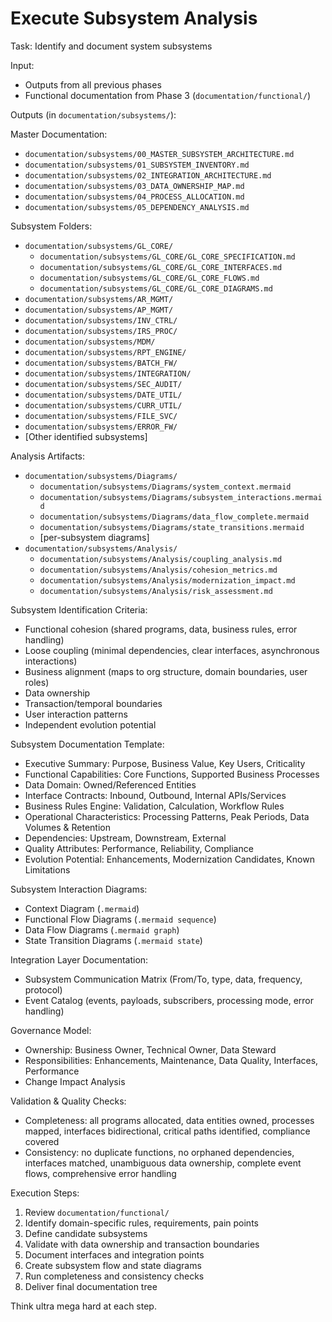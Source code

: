 # Execute Subsystem Analysis

Task: Identify and document system subsystems

Input:
- Outputs from all previous phases
- Functional documentation from Phase 3 (`documentation/functional/`)

Outputs (in `documentation/subsystems/`):

Master Documentation:
- `documentation/subsystems/00_MASTER_SUBSYSTEM_ARCHITECTURE.md`
- `documentation/subsystems/01_SUBSYSTEM_INVENTORY.md`
- `documentation/subsystems/02_INTEGRATION_ARCHITECTURE.md`
- `documentation/subsystems/03_DATA_OWNERSHIP_MAP.md`
- `documentation/subsystems/04_PROCESS_ALLOCATION.md`
- `documentation/subsystems/05_DEPENDENCY_ANALYSIS.md`

Subsystem Folders:
- `documentation/subsystems/GL_CORE/`
  - `documentation/subsystems/GL_CORE/GL_CORE_SPECIFICATION.md`
  - `documentation/subsystems/GL_CORE/GL_CORE_INTERFACES.md`
  - `documentation/subsystems/GL_CORE/GL_CORE_FLOWS.md`
  - `documentation/subsystems/GL_CORE/GL_CORE_DIAGRAMS.md`
- `documentation/subsystems/AR_MGMT/`
- `documentation/subsystems/AP_MGMT/`
- `documentation/subsystems/INV_CTRL/`
- `documentation/subsystems/IRS_PROC/`
- `documentation/subsystems/MDM/`
- `documentation/subsystems/RPT_ENGINE/`
- `documentation/subsystems/BATCH_FW/`
- `documentation/subsystems/INTEGRATION/`
- `documentation/subsystems/SEC_AUDIT/`
- `documentation/subsystems/DATE_UTIL/`
- `documentation/subsystems/CURR_UTIL/`
- `documentation/subsystems/FILE_SVC/`
- `documentation/subsystems/ERROR_FW/`
- [Other identified subsystems]

Analysis Artifacts:
- `documentation/subsystems/Diagrams/`
  - `documentation/subsystems/Diagrams/system_context.mermaid`
  - `documentation/subsystems/Diagrams/subsystem_interactions.mermaid`
  - `documentation/subsystems/Diagrams/data_flow_complete.mermaid`
  - `documentation/subsystems/Diagrams/state_transitions.mermaid`
  - [per-subsystem diagrams]
- `documentation/subsystems/Analysis/`
  - `documentation/subsystems/Analysis/coupling_analysis.md`
  - `documentation/subsystems/Analysis/cohesion_metrics.md`
  - `documentation/subsystems/Analysis/modernization_impact.md`
  - `documentation/subsystems/Analysis/risk_assessment.md`

Subsystem Identification Criteria:
- Functional cohesion (shared programs, data, business rules, error handling)
- Loose coupling (minimal dependencies, clear interfaces, asynchronous interactions)
- Business alignment (maps to org structure, domain boundaries, user roles)
- Data ownership
- Transaction/temporal boundaries
- User interaction patterns
- Independent evolution potential

Subsystem Documentation Template:
- Executive Summary: Purpose, Business Value, Key Users, Criticality
- Functional Capabilities: Core Functions, Supported Business Processes
- Data Domain: Owned/Referenced Entities
- Interface Contracts: Inbound, Outbound, Internal APIs/Services
- Business Rules Engine: Validation, Calculation, Workflow Rules
- Operational Characteristics: Processing Patterns, Peak Periods, Data Volumes & Retention
- Dependencies: Upstream, Downstream, External
- Quality Attributes: Performance, Reliability, Compliance
- Evolution Potential: Enhancements, Modernization Candidates, Known Limitations

Subsystem Interaction Diagrams:
- Context Diagram (`.mermaid`)
- Functional Flow Diagrams (`.mermaid sequence`)
- Data Flow Diagrams (`.mermaid graph`)
- State Transition Diagrams (`.mermaid state`)

Integration Layer Documentation:
- Subsystem Communication Matrix (From/To, type, data, frequency, protocol)
- Event Catalog (events, payloads, subscribers, processing mode, error handling)

Governance Model:
- Ownership: Business Owner, Technical Owner, Data Steward
- Responsibilities: Enhancements, Maintenance, Data Quality, Interfaces, Performance
- Change Impact Analysis

Validation & Quality Checks:
- Completeness: all programs allocated, data entities owned, processes mapped, interfaces bidirectional, critical paths identified, compliance covered
- Consistency: no duplicate functions, no orphaned dependencies, interfaces matched, unambiguous data ownership, complete event flows, comprehensive error handling

Execution Steps:
1. Review `documentation/functional/`
2. Identify domain-specific rules, requirements, pain points
3. Define candidate subsystems
4. Validate with data ownership and transaction boundaries
5. Document interfaces and integration points
6. Create subsystem flow and state diagrams
7. Run completeness and consistency checks
8. Deliver final documentation tree

Think ultra mega hard at each step.